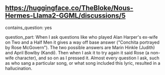 ## https://huggingface.co/TheBloke/Nous-Hermes-Llama2-GGML/discussions/5

contains_question: yes

question_part: When I ask questions like who played Alan Harper's ex-wife on Two and a Half Men it gives a way off base answer ("Conchita portrayed by Rose McGovern"). The two possible answers are Marin Hinkle (Judith) and April Bowlby (Kandi). Then when I ask it to try again it said Rose (a non-wife character), and so on as I pressed it. Almost every question I ask, such as who sang a particular song, or what song included this lyric, resulted in a hallucination.